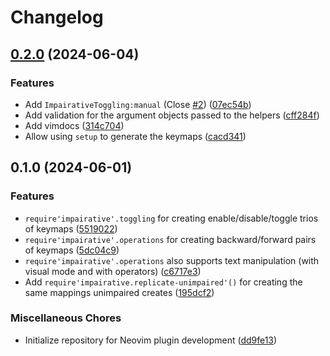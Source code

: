 # Changelog

## [0.2.0](https://github.com/idanarye/nvim-impairative/compare/v0.1.0...v0.2.0) (2024-06-04)


### Features

* Add `ImpairativeToggling:manual` (Close [#2](https://github.com/idanarye/nvim-impairative/issues/2)) ([07ec54b](https://github.com/idanarye/nvim-impairative/commit/07ec54bc37895114ed463bb4004d7f960b0360a4))
* Add validation for the argument objects passed to the helpers ([cff284f](https://github.com/idanarye/nvim-impairative/commit/cff284f8223b98000dc1e20939385910596a1404))
* Add vimdocs ([314c704](https://github.com/idanarye/nvim-impairative/commit/314c7045faf7c804ef7564d7c5b5c04d8b29b1e5))
* Allow using `setup` to generate the keymaps ([cacd341](https://github.com/idanarye/nvim-impairative/commit/cacd341857d67ddab0bf8199bfd1e81cf8bd5952))

## 0.1.0 (2024-06-01)


### Features

* `require'impairative'.toggling` for creating enable/disable/toggle trios of keymaps ([5519022](https://github.com/idanarye/nvim-impairative/commit/551902281320e47b40aab43f0772bc2659d9b102))
* `require'impairative'.operations` for creating backward/forward pairs of keymaps ([5dc04c9](https://github.com/idanarye/nvim-impairative/commit/5dc04c92a2a63923efa036a83a9b9b290dcce11f))
* `require'impairative'.operations` also supports text manipulation (with visual mode and with operators) ([c6717e3](https://github.com/idanarye/nvim-impairative/commit/c6717e3c48a79b8d18291503c430f3404a2f4523))
* Add `require'impairative.replicate-unimpaired'()` for creating the same mappings unimpaired creates ([195dcf2](https://github.com/idanarye/nvim-impairative/commit/195dcf26ed63b65b28793abd1bbc0d717f94ce3d))


### Miscellaneous Chores

* Initialize repository for Neovim plugin development ([dd9fe13](https://github.com/idanarye/nvim-impairative/commit/dd9fe13c8dbf2990f769acfaa2e8f3a31ab7580a))

